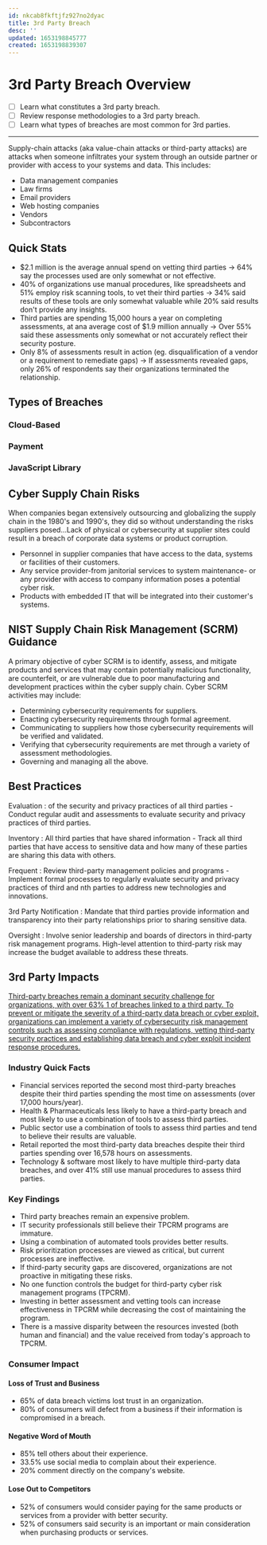 ```yaml
---
id: nkcab8fkftjfz927no2dyac
title: 3rd Party Breach
desc: ''
updated: 1653198845777
created: 1653198839307
---
```


# 3rd Party Breach Overview

- [ ] Learn what constitutes a 3rd party breach.
- [ ] Review response methodologies to a 3rd party breach.
- [ ] Learn what types of breaches are most common for 3rd parties.

---

Supply-chain attacks (aka value-chain attacks or third-party attacks) are attacks when someone infiltrates your system through an outside partner or provider with access to your systems and data. This includes: 

- Data management companies
- Law firms
- Email providers
- Web hosting companies
- Vendors
- Subcontractors

## Quick Stats

- $2.1 million is the average annual spend on vetting third parties &rarr; 64% say the processes used are only somewhat or not effective.
- 40% of organizations use manual procedures, like spreadsheets and 51% employ risk scanning tools, to vet their third parties &rarr; 34% said results of these tools are only somewhat valuable while 20% said results don't provide any insights.
- Third parties are spending 15,000 hours a year on completing assessments, at ana average cost of $1.9 million annually &rarr; Over 55% said these assessments only somewhat or not accurately reflect their security posture.
- Only 8% of assessments result in action (eg. disqualification of a vendor or a requirement to remediate gaps) &rarr; If assessments revealed gaps, only 26% of respondents say their organizations terminated the relationship.

## Types of Breaches

### Cloud-Based

### Payment

### JavaScript Library

## Cyber Supply Chain Risks

When companies began extensively outsourcing and globalizing the supply chain in the 1980's and 1990's, they did so without understanding the risks suppliers posed...Lack of physical or cybersecurity at supplier sites could result in a breach of corporate data systems or product corruption.

- Personnel in supplier companies that have access to the data, systems or facilities of their customers.
- Any service provider-from janitorial services to system maintenance- or any provider with access to company information poses a potential cyber risk.
- Products with embedded IT that will be integrated into their customer's systems.

## NIST Supply Chain Risk Management (SCRM) Guidance

A primary objective of cyber SCRM is to identify, assess, and mitigate products and services that may contain potentially malicious functionality, are counterfeit, or are vulnerable due to poor manufacturing and development practices within the cyber supply chain. Cyber SCRM activities may include:

- Determining cybersecurity requirements for suppliers.
- Enacting cybersecurity requirements through formal agreement.
- Communicating to suppliers how those cybersecurity requirements will be verified and validated.
- Verifying that cybersecurity requirements are met through a variety of assessment methodologies.  
- Governing and managing all the above.

## Best Practices

Evaluation
: of the security and privacy practices of all third parties - Conduct regular audit and assessments to evaluate security and privacy practices of third parties.

Inventory
: All third parties that have shared information - Track all third parties that have access to sensitive data and how many of these parties are sharing this data with others.

Frequent
: Review third-party management policies and programs - Implement formal processes to regularly evaluate security and privacy practices of third and nth parties to address new technologies and innovations.

3rd Party Notification
: Mandate that third parties provide information and transparency into their party relationships prior to sharing sensitive data.

Oversight
: Involve senior leadership and boards of directors in third-party risk management programs. High-level attention to third-party risk may increase the budget available to address these threats.

## 3rd Party Impacts

[Third-party breaches remain a dominant security challenge for organizations, with over 63% 1 of breaches linked to a third party. To prevent or mitigate the severity of a third-party data breach or cyber exploit, organizations can implement a variety of cybersecurity risk management controls such as assessing compliance with regulations, vetting third-party security practices and establishing data breach and cyber exploit incident response procedures.](https://info.cybergrx.com/hubfs/Content-Assets/CyberGRX%20Ponemon%20Report.pdf)

### Industry Quick Facts

- Financial services reported the second most third-party breaches despite their third parties spending the most time on assessments (over 17,000 hours/year).
- Health & Pharmaceuticals less likely to have a third-party breach and most likely to use a combination of tools to assess third parties.
- Public sector use a combination of tools to assess third parties and tend to believe their results are valuable.
- Retail reported the most third-party data breaches despite their third parties spending over 16,578 hours on assessments.
- Technology & software most likely to have multiple third-party data breaches, and over 41% still use manual procedures to assess third parties.

### Key Findings

- Third party breaches remain an expensive problem.
- IT security professionals still believe their TPCRM programs are immature.
- Using a combination of automated tools provides better results.
- Risk prioritization processes are viewed as critical, but current processes are ineffective.
- If third-party security gaps are discovered, organizations are not proactive in mitigating these risks.
- No one function controls the budget for third-party cyber risk management programs (TPCRM).
- Investing in better assessment and vetting tools can increase effectiveness in TPCRM while decreasing the cost of maintaining the program.
- There is a massive disparity between the resources invested (both human and financial) and the value received from today's approach to TPCRM.

### Consumer Impact

#### Loss of Trust and Business

- 65% of data breach victims lost trust in an organization.
- 80% of consumers will defect from a business if their information is compromised in a breach.

#### Negative Word of Mouth

- 85% tell others about their experience.
- 33.5% use social media to complain about their experience.
- 20% comment directly on the company's website.

#### Lose Out to Competitors

- 52% of consumers would consider paying for the same products or services from a provider with better security.
- 52% of consumers said security is an important or main consideration when purchasing products or services.
